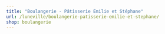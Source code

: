 ```yaml
---
title: "Boulangerie - Pâtisserie Emilie et Stéphane"
url: /luneville/boulangerie-patisserie-emilie-et-stephane/
shop: boulangerie
---
```

